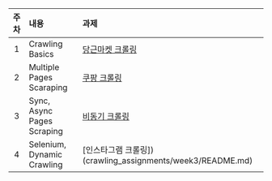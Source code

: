 | 주차 |  내용  |  과제  |
|:---:|:--|:--|
|1| Crawling Basics | [당근마켓 크롤링](crawling_assignments/week1/README.md)|
|2| Multiple Pages Scaraping  | [쿠팡 크롤링](crawling_assignments/week2/README.md)|
|3| Sync, Async Pages Scraping| [비동기 크롤링](crawling_assignments/week3/README.md)|
|4| Selenium, Dynamic Crawling | [인스타그램 크롤링])(crawling_assignments/week3/README.md)|
